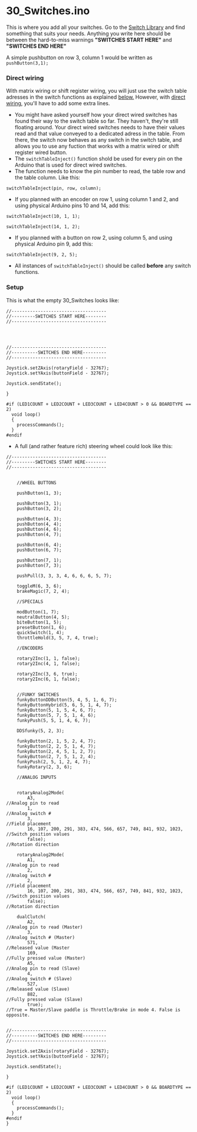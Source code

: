 # 30\_Switches.ino

This is where you add all your switches. Go to the [Switch Library](../../switch-library/) and find something that suits your needs. Anything you write here should be between the hard-to-miss warnings **"SWITCHES START HERE"** and **"SWITCHES END HERE"**

A simple pushbutton on row 3, column 1 would be written as `pushButton(3,1);`

### Direct wiring

With matrix wiring or shift register wiring, you will just use the switch table adresses in the switch functions as explained [below.](30\_switches.md#setup) However, with [direct wiring](../../2.-wiring/switches/non-matrix-wiring.md), you'll have to add some extra lines.

* You might have asked yourself how your direct wired switches has found their way to the switch table so far. They haven't, they're still floating around. Your direct wired switches needs to have their values read and that value conveyed to a dedicated adress in the table. From there, the switch now behaves as any switch in the switch table, and allows you to use any fuction that works with a matrix wired or shift register wired button.
* The `switchTableInject()` function shold be used for every pin on the Arduino that is used for direct wired switches.
* The function needs to know the pin number to read, the table row and the table column. Like this:

`switchTableInject(pin, row, column);`

* If you planned with an encoder on row 1, using column 1 and 2, and using physical Arduino pins 10 and 14, add this:

`switchTableInject(10, 1, 1);`

`switchTableInject(14, 1, 2);`

* If you planned with a button on row 2, using column 5, and using physical Arduino pin 9, add this:

`switchTableInject(9, 2, 5);`

* All instances of `switchTableInject()` should be called **before** any switch functions.

### Setup

This is what the empty 30\_Switches looks like:

```
//------------------------------------
//---------SWITCHES START HERE--------
//------------------------------------




//------------------------------------
//----------SWITCHES END HERE---------
//------------------------------------

Joystick.setZAxis(rotaryField - 32767);
Joystick.setYAxis(buttonField - 32767);

Joystick.sendState();

}

#if (LED1COUNT + LED2COUNT + LED3COUNT + LED4COUNT > 0 && BOARDTYPE == 2)
  void loop()
  {
    processCommands();
  }
#endif
```

* A full (and rather feature rich) steering wheel could look like this:

```
//------------------------------------
//---------SWITCHES START HERE--------
//------------------------------------


    //WHEEL BUTTONS

    pushButton(1, 3);

    pushButton(3, 1);
    pushButton(3, 2);

    pushButton(4, 3);
    pushButton(4, 4);
    pushButton(4, 6);
    pushButton(4, 7);

    pushButton(6, 4);
    pushButton(6, 7);

    pushButton(7, 1);
    pushButton(7, 3);

    pushPull(3, 3, 3, 4, 6, 6, 6, 5, 7);

    toggleM(6, 3, 6);
    brakeMagic(7, 2, 4);

    //SPECIALS

    modButton(1, 7);
    neutralButton(4, 5);
    biteButton(1, 5);
    presetButton(1, 6);
    quickSwitch(1, 4);
    throttleHold(3, 5, 7, 4, true);

    //ENCODERS

    rotary2Inc(1, 1, false);
    rotary2Inc(4, 1, false);

    rotary2Inc(3, 6, true);
    rotary2Inc(6, 1, false);


    //FUNKY SWITCHES
    funkyButtonDDButton(5, 4, 5, 1, 6, 7);
    funkyButtonHybrid(5, 6, 5, 1, 4, 7);
    funkyButton(5, 1, 5, 4, 6, 7);
    funkyButton(5, 7, 5, 1, 4, 6);
    funkyPush(5, 5, 1, 4, 6, 7);

    DDSfunky(5, 2, 3);

    funkyButton(2, 1, 5, 2, 4, 7);
    funkyButton(2, 2, 5, 1, 4, 7);
    funkyButton(2, 4, 5, 1, 2, 7);
    funkyButton(2, 7, 5, 1, 2, 4);
    funkyPush(2, 5, 1, 2, 4, 7);
    funkyRotary(2, 3, 6);

    //ANALOG INPUTS


    rotaryAnalog2Mode(
        A3,                                                           //Analog pin to read
        1,                                                            //Analog switch #
        3,                                                            //Field placement
        16, 107, 200, 291, 383, 474, 566, 657, 749, 841, 932, 1023,   //Switch position values
        false);                                                        //Rotation direction

    rotaryAnalog2Mode(
        A1,                                                           //Analog pin to read
        2,                                                            //Analog switch #
        2,                                                            //Field placement
        16, 107, 200, 291, 383, 474, 566, 657, 749, 841, 932, 1023,   //Switch position values
        false);                                                        //Rotation direction

    dualClutch(
        A2,                                                           //Analog pin to read (Master)
        3,                                                            //Analog switch # (Master)
        571,                                                          //Released value (Master
        169,                                                          //Fully pressed value (Master)
        A5,                                                           //Analog pin to read (Slave)
        4,                                                            //Analog switch # (Slave)
        527,                                                          //Released value (Slave)
        882,                                                          //Fully pressed value (Slave)
        true);                                                        //True = Master/Slave paddle is Throttle/Brake in mode 4. False is opposite.

   
//------------------------------------
//----------SWITCHES END HERE---------
//------------------------------------

Joystick.setZAxis(rotaryField - 32767);
Joystick.setYAxis(buttonField - 32767);

Joystick.sendState();

}

#if (LED1COUNT + LED2COUNT + LED3COUNT + LED4COUNT > 0 && BOARDTYPE == 2)
  void loop()
  {
    processCommands();
  }
#endif
}
```

